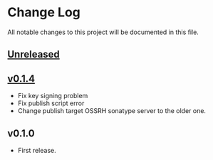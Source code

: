 # Change Log
All notable changes to this project will be documented in this file.

## [Unreleased]

## [v0.1.4]
- Fix key signing problem
- Fix publish script error
- Change publish target OSSRH sonatype server to the older one.

## v0.1.0
- First release.

[Unreleased]: https://github.com/miurahr/omegat-plugin-epwing/compare/v0.1.4...HEAD
[v0.1.4]: https://github.com/miurahr/omegat-plugin-epwing/compare/v0.1.0...v0.1.4
